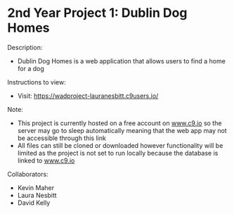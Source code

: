 # 2nd Year Project 1: Dublin Dog Homes
Description:
- Dublin Dog Homes is a web application that allows users to find a home for a dog

Instructions to view:
- Visit: https://wadproject-lauranesbitt.c9users.io/

Note:
- This project is currently hosted on a free account on www.c9.io so the server may go to sleep automatically meaning that the web app may not be accessible through this link
- All files can still be cloned or downloaded however functionality will be limited as the project is not set to run locally because the database is linked to www.c9.io

Collaborators:
- Kevin Maher
- Laura Nesbitt
- David Kelly
